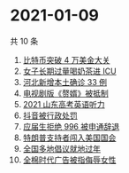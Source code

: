 # 2021-01-09

共 10 条

<!-- BEGIN -->
<!-- 最后更新时间 Sat Jan 09 2021 08:27:02 GMT+0800 (CST) -->
1. [比特币突破 4 万美金大关](https://www.zhihu.com/search?q=比特币)
1. [女子长期过量喝奶茶进 ICU](https://www.zhihu.com/search?q=喝奶茶进icu)
1. [河北新增本土确诊 33 例](https://www.zhihu.com/search?q=河北新增)
1. [电视剧版《赘婿》被抵制](https://www.zhihu.com/search?q=赘婿)
1. [2021 山东高考英语听力](https://www.zhihu.com/search?q=山东高考听力)
1. [抖音被行政处罚](https://www.zhihu.com/search?q=抖音)
1. [应届生拒绝 996 被申通辞退](https://www.zhihu.com/search?q=申通996)
1. [特朗普支持者闯入美国国会](https://www.zhihu.com/search?q=特朗普支持者)
1. [全国多地倡议就地过年](https://www.zhihu.com/search?q=就地过年)
1. [全棉时代广告被指侮辱女性](https://www.zhihu.com/search?q=全棉时代)
<!-- END -->
